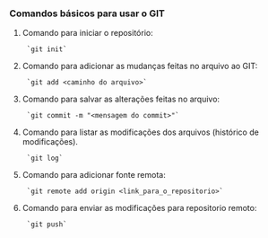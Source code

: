 ### Comandos básicos para usar o GIT

1. Comando para iniciar o repositório: 

        `git init`

2. Comando para adicionar as mudanças feitas no arquivo ao GIT:

        `git add <caminho do arquivo>` 

3. Comando para salvar as alterações feitas no arquivo:
        
        `git commit -m "<mensagem do commit>"`

4. Comando para listar as modificações dos arquivos (histórico de modificações).

        `git log`

5. Comando para adicionar fonte remota:

        `git remote add origin <link_para_o_repositorio>`

6. Comando para enviar as modificações para repositorio remoto:
       
        `git push`